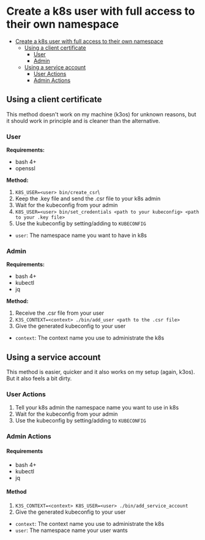 # Create a k8s user with full access to their own namespace

* [Create a k8s user with full access to their own namespace](#create-a-k8s-user-with-full-access-to-their-own-namespace)
  * [Using a client certificate](#using-a-client-certificate)
    * [User](#user)
    * [Admin](#admin)
  * [Using a service account](#using-a-service-account)
    * [User Actions](#user-actions)
    * [Admin Actions](#admin-actions)

## Using a client certificate

This method doesn't work on my machine (k3os) for unknown reasons, but it should work in principle and is cleaner than the alternative.

### User

__Requirements:__

* bash 4+
* openssl

__Method:__

1. `K8S_USER=<user> bin/create_csr`\
2. Keep the .key file and send the .csr file to your k8s admin
3. Wait for the kubeconfig from your admin
5. `K8S_USER=<user> bin/set_credentials <path to your kubeconfig> <path to your .key file>`
6. Use the kubeconfig by setting/adding to `KUBECONFIG`

* `user`: The namespace name you want to have in k8s

### Admin

__Requirements:__

* bash 4+
* kubectl
* jq

__Method:__

1. Receive the .csr file from your user
2. `K3S_CONTEXT=<context> ./bin/add_user <path to the .csr file>`
3. Give the generated kubeconfig to your user

* `context`: The context name you use to administrate the k8s

## Using a service account

This method is easier, quicker and it also works on my setup (again, k3os). But it also feels a bit dirty.

### User Actions

1. Tell your k8s admin the namespace name you want to use in k8s
2. Wait for the kubeconfig from your admin
3. Use the kubeconfig by setting/adding to `KUBECONFIG`

### Admin Actions

#### Requirements

* bash 4+
* kubectl
* jq

#### Method

1. `K3S_CONTEXT=<context> K8S_USER=<user> ./bin/add_service_account`
2. Give the generated kubeconfig to your user

* `context`: The context name you use to administrate the k8s
* `user`: The namespace name your user wants

